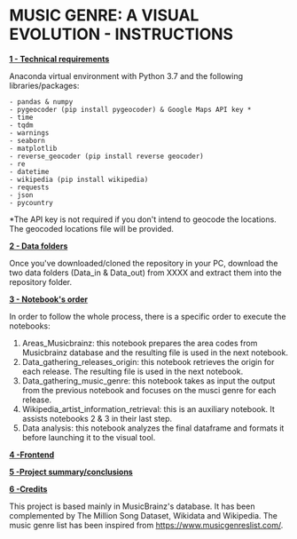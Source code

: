 # MUSIC GENRE: A VISUAL EVOLUTION - INSTRUCTIONS


**<u>1 - Technical requirements</u>**

Anaconda virtual environment with Python 3.7 and the following libraries/packages:

    - pandas & numpy
    - pygeocoder (pip install pygeocoder) & Google Maps API key *
    - time
    - tqdm
    - warnings
    - seaborn
    - matplotlib
    - reverse_geocoder (pip install reverse geocoder)
    - re
    - datetime
    - wikipedia (pip install wikipedia)
    - requests
    - json
    - pycountry

*The API key is not required if you don't intend to geocode the locations. The geocoded locations file will be provided.

**<u>2 - Data folders</u>**

Once you've downloaded/cloned the repository in your PC, download the two data folders (Data_in & Data_out) from XXXX and extract them into the repository folder.

**<u>3 - Notebook's order</u>**

In order to follow the whole process, there is a specific order to execute the notebooks:

1) Areas_Musicbrainz: this notebook prepares the area codes from Musicbrainz database and the resulting file is used in the next notebook.
2) Data_gathering_releases_origin: this notebook retrieves the origin for each release. The resulting file is used in the next notebook.
3) Data_gathering_music_genre: this notebook takes as input the output from the previous notebook and focuses on the musci genre for each release.
4) Wikipedia_artist_information_retrieval: this is an auxiliary notebook. It assists notebooks 2 & 3 in their last step.
5) Data analysis: this notebook analyzes the final dataframe and formats it before launching it to the visual tool.

**<u>4 -Frontend </u>**


**<u>5 -Project summary/conclusions </u>**


**<u>6 -Credits </u>**

This project is based mainly in MusicBrainz's database. It has been complemented by The Million Song Dataset, Wikidata and Wikipedia. The music genre list has been inspired from https://www.musicgenreslist.com/.

